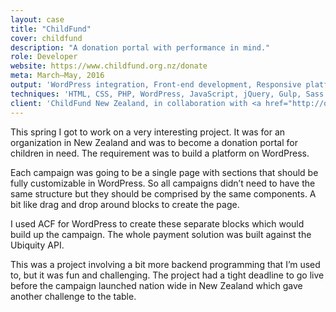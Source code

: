 ```yaml
---
layout: case
title: "ChildFund"
cover: childfund
description: "A donation portal with performance in mind."
role: Developer
website: https://www.childfund.org.nz/donate
meta: March–May, 2016
output: 'WordPress integration, Front-end development, Responsive platform'
techniques: 'HTML, CSS, PHP, WordPress, JavaScript, jQuery, Gulp, Sass'
client: 'ChildFund New Zealand, in collaboration with <a href="http://osynlig.nz/">Osynlig NZ</a>'
---
```


This spring I got to work on a very interesting project. It was for an organization in New Zealand and was to become a donation portal for children in need. The requirement was to build a platform on WordPress.

Each campaign was going to be a single page with sections that should be fully customizable in WordPress. So all campaigns didn’t need to have the same structure but they should be comprised by the same components. A bit like drag and drop around blocks to create the page.

I used ACF for WordPress to create these separate blocks which would build up the campaign. The whole payment solution was built against the Ubiquity API.

This was a project involving a bit more backend programming that I’m used to, but it was fun and challenging. The project had a tight deadline to go live before the campaign launched nation wide in New Zealand which gave another challenge to the table.
